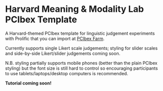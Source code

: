# Harvard Meaning & Modality Lab PCIbex Template

A Harvard-themed PCIbex template for linguistic judgement experiments with Prolific that you can import at [PCIbex Farm](https://farm.pcibex.net/). 

Currently supports single Likert scale judgements; styling for slider scales and side-by-side Likert/slider judgements coming soon. 

N.B. styling partially supports mobile phones (better than the plain PCIbex styling) but the font size is still hard to control so encouraging participants to use tablets/laptops/desktop computers is recommended.

**Tutorial coming soon!**
